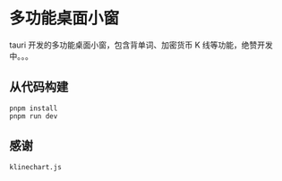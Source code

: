 # 多功能桌面小窗

tauri 开发的多功能桌面小窗，包含背单词、加密货币 K 线等功能，绝赞开发中。。。

## 从代码构建

```shell
pnpm install
pnpm run dev
```

## 感谢

    klinechart.js
